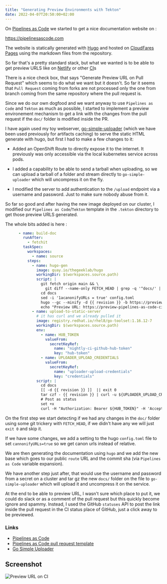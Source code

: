 ```yaml
---
title: "Generating Preview Environments with Tekton"
date: 2022-04-07T20:50:00+02:00
---
```


On [Pipelines as
Code](htps://github.com/openshift-pipelines/pipelines-as-code) we started to
get a nice documentation website on :

<https://pipelinesascode.com>

The website is statically generated with
[Hugo](https://gohugo.io/) and hosted on [CloudFares
Pages](https://pages.cloudfare.com) using the markdown files from the
repository.

So far that's a pretty standard stack, but what we wanted is to be able to get
preview URLS like on [Netlify](https://docs.netlify.com/site-deploys/deploy-previews/) 
or other [CI](https://docs.gitlab.com/ee/ci/review_apps/)s

There is a nice check box, that says "Generate Preview URL on Pull Request"
which seems to do what we want but it doesn't. So far it seems that `Pull
Request` coming from forks are not processed only the one from branch coming
from the same repository where the pull request is.

Since we do our own dogfood and we want anyway to use `Pipelines as Code` and
`Tekton` as much as possible, I started to implement a preview environement
mechanism to get a link with the changes from the pull request if the `doc/`
folder is modified inside the PR.

I have again used my toy webserver,
[go-simple-uploader](https://github.com/chmouel/go-simple-uploader) (which we
have been used previously for artifacts caching) to serve the static HTML
generate with hugo, but first I had to make a few changes to it:

* Added an OpenShift Route to directly expose it to the internet. It previously
  was only accessible via the local kubernetes service across pods.

* I added a capability to be able to send a tarball when uploading, so we can
  upload a tarball of a folder and stream directly to `go-simple-uploader`
  which will uncompress it on the fly.

* I modified the server to add authentication to the `/upload` endpoint via a
  username and password. Just to make sure nobody abuse from it.

So far so good and after having the new image deployed on our cluster, I
modified our `Pipelines as Code`/`Tekton` template in the `.tekton` directory
to get those preview URLS generated.

The whole bits added is here :

```yaml
      - name: build-doc
        runAfter:
          - fetchit
        taskSpec:
          workspaces:
            - name: source
          steps:
            - name: hugo-gen
              image: quay.io/thegeeklab/hugo
              workingDir: $(workspaces.source.path)
              script: |
                git fetch origin main && \
                  git diff --name-only FETCH_HEAD | grep -q '^docs/' || exit 0
                cd docs
                sed -i '1acanonifyURLs = true' config.toml
                hugo --gc --minify -d {{ revision }} -b https://preview-pipelines-as-code-ci.apps.paac.devcluster.openshift.com/docs/{{ revision }}
                echo "Preview URL: https://preview-pipelines-as-code-ci.apps.paac.devcluster.openshift.com/docs/{{ revision }}"
            - name: upload-to-static-server
              # it has curl and we already pulled it
              image: registry.redhat.io/rhel8/go-toolset:1.16.12-7
              workingDir: $(workspaces.source.path)
              env:
                - name: HUB_TOKEN
                  valueFrom:
                    secretKeyRef:
                      name: "nightly-ci-github-hub-token"
                      key: "hub-token"
                - name: UPLOADER_UPLOAD_CREDENTIALS
                  valueFrom:
                    secretKeyRef:
                      name: "uploader-upload-credentials"
                      key: "credentials"
              script: |
                cd docs
                [[ -d {{ revision }} ]]  || exit 0
                tar czf - {{ revision }} | curl -u ${UPLOADER_UPLOAD_CREDENTIALS} -F path=docs -F targz=true -X POST -F file=@- http://uploader:8080/upload
                # Post as status
                set +x
                curl -H "Authorization: Bearer ${HUB_TOKEN}" -H 'Accept: application/vnd.github.v3+json' -X POST https://api.github.com/repos/{{repo_owner}}/{{repo_name}}/statuses/{{revision}} -d '{"state": "success", "target_url": "https://preview-pipelines-as-code-ci.apps.paac.devcluster.openshift.com/docs/{{ revision }}", "description": "Generated with brio.", "context": "Pipelines as Code Preview URL"}'

```

On the first step we start detecting if we had any changes in the `doc/` folder
using some git trickery with `FETCH_HEAD`, if we didn't have any we will just
`exit 0` and skip it.

If we have some changes, we add a setting to the hugo `config.toml` file to set
`cannonifyURLs=true` so we get canon urls instead of relative.

We are then generating the documentation using `hugo` and we add the new base
which goes to our public `route` URL and the commit sha (via `Pipelines as
Code` variable expansion).

We have another step just after, that would use the username and password from
a secret on a cluster and tar gz the new `docs/` folder on the file to
`go-simple-uploader` which will upload it and uncompress it on the service.

At the end to be able to preview URL, I wasn't sure which place to put it, we
could do slack or as a comment of the pull request but this quickly become
ignore and spammy. Instead, I used the GitHub `statuses` API to post the link
inside the pull request in the CI status place of GitHub, just a click away to
be previewed.

### Links

* [Pipelines as Code](https://github.com/openshift-pipelines/pipelines-as-code)
* [Pipelines as Code pull request template](https://github.com/openshift-pipelines/pipelines-as-code/blob/main/.tekton/pull-request.yaml)
* [Go Simple Uploader](https://github.com/chmouel/go-simple-uploader)

## Screenshot

![Preview URL on CI](../../images/previewurl.png)
